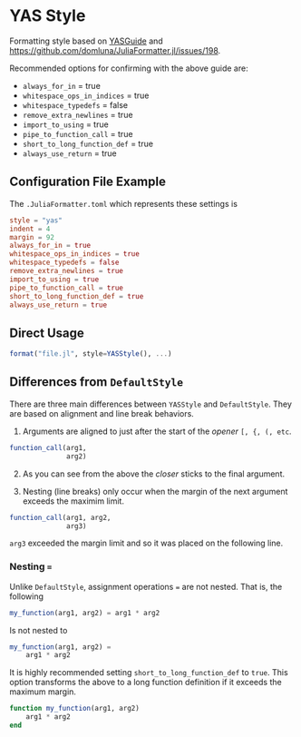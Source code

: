 # YAS Style

Formatting style based on [YASGuide](https://github.com/jrevels/YASGuide) and https://github.com/domluna/JuliaFormatter.jl/issues/198.

Recommended options for confirming with the above guide are:

- `always_for_in` = true
- `whitespace_ops_in_indices` = true
- `whitespace_typedefs` = false
- `remove_extra_newlines` = true
- `import_to_using` = true
- `pipe_to_function_call` = true
- `short_to_long_function_def` = true
- `always_use_return` = true

## Configuration File Example

The `.JuliaFormatter.toml` which represents these settings is
```toml
style = "yas"
indent = 4
margin = 92
always_for_in = true
whitespace_ops_in_indices = true
whitespace_typedefs = false
remove_extra_newlines = true
import_to_using = true
pipe_to_function_call = true
short_to_long_function_def = true
always_use_return = true
```

## Direct Usage

```julia
format("file.jl", style=YASStyle(), ...)
```

## Differences from `DefaultStyle`

There are three main differences between `YASStyle` and `DefaultStyle`. They are based
on alignment and line break behaviors.

1. Arguments are aligned to just after the start of the *opener* `[, {, (, etc`.

```julia
function_call(arg1,
              arg2)
```

2. As you can see from the above the *closer* sticks to the final argument.

3. Nesting (line breaks) only occur when the margin of the next argument exceeds
the maximim limit.

```julia
function_call(arg1, arg2,
              arg3)
```

`arg3` exceeded the margin limit and so it was placed on the following line.


### Nesting `=`

Unlike `DefaultStyle`, assignment operations `=` are not nested. That
is, the following

```julia
my_function(arg1, arg2) = arg1 * arg2
```

Is not nested to


```julia
my_function(arg1, arg2) =
    arg1 * arg2
```

It is highly recommended setting `short_to_long_function_def` to `true`. This option
transforms the above to a long function definition if it exceeds the maximum margin.

```julia
function my_function(arg1, arg2)
    arg1 * arg2
end
```
